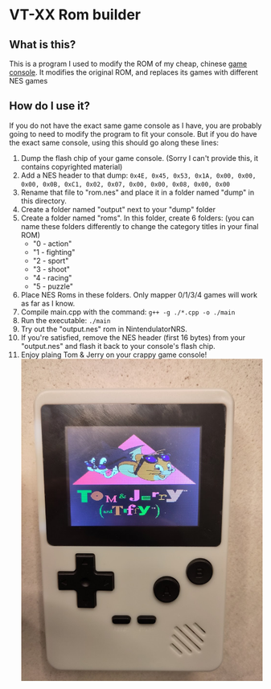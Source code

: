 # VT-XX Rom builder

## What is this?
This is a program I used to modify the ROM of my cheap, chinese [game console](https://forums.nesdev.org/viewtopic.php?t=23807). It modifies the original ROM, and replaces its games with different NES games

## How do I use it?
If you do not have the exact same game console as I have, you are probably going to need to modify the program to fit your console. But if you do have the exact same console, using this should go along these lines:

1. Dump the flash chip of your game console. (Sorry I can't provide this, it contains copyrighted material)
2. Add a NES header to that dump: `0x4E, 0x45, 0x53, 0x1A, 0x00, 0x00, 0x00, 0x0B, 0xC1, 0x02, 0x07, 0x00, 0x00, 0x08, 0x00, 0x00`
3. Rename that file to "rom.nes" and place it in a folder named "dump" in this directory.
4. Create a folder named "output" next to your "dump" folder
5. Create a folder named "roms". In this folder, create 6 folders: (you can name these folders differently to change the category titles in your final ROM)
     - "0 - action"
     - "1 - fighting"
     - "2 - sport"
     - "3 - shoot"
     - "4 - racing"
     - "5 - puzzle"
6. Place NES Roms in these folders. Only mapper 0/1/3/4 games will work as far as I know.
7. Compile main.cpp with the command: `g++ -g ./*.cpp -o ./main`
8. Run the executable: `./main`
9. Try out the "output.nes" rom in NintendulatorNRS.
10. If you're satisfied, remove the NES header (first 16 bytes) from your "output.nes" and flash it back to your console's flash chip.
11. Enjoy plaing Tom & Jerry on your crappy game console!
![Game console running Tom and Jerry NES game](img/tj.jpg)